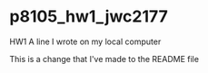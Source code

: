 # p8105_hw1_jwc2177
HW1
A line I wrote on my local computer  

This is a change that I've made to the README file